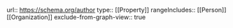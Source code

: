 url:: https://schema.org/author
type:: [[Property]]
rangeIncludes:: [[Person]] [[Organization]] 
exclude-from-graph-view:: true
